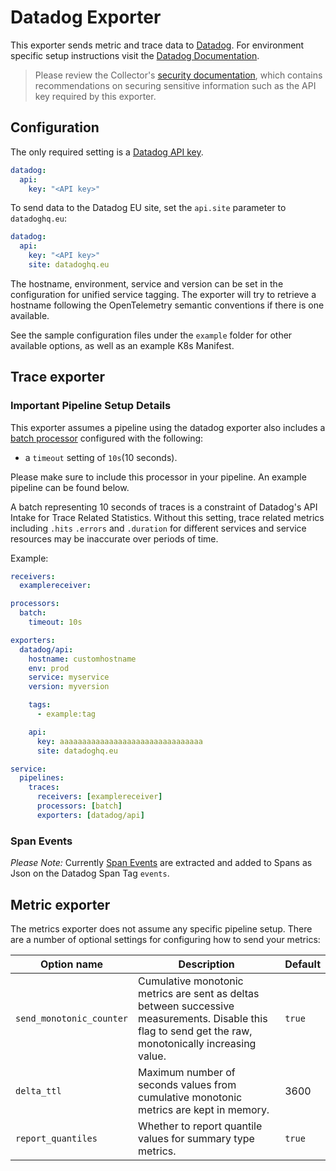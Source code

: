 # Datadog Exporter

This exporter sends metric and trace data to [Datadog](https://datadoghq.com). For environment specific setup instructions visit the [Datadog Documentation](https://docs.datadoghq.com/tracing/setup_overview/open_standards/#opentelemetry-collector-datadog-exporter).

> Please review the Collector's [security
> documentation](https://github.com/open-telemetry/opentelemetry-collector/blob/main/docs/security.md),
> which contains recommendations on securing sensitive information such as the
> API key required by this exporter.

## Configuration

The only required setting is a [Datadog API key](https://app.datadoghq.com/account/settings#api).

```yaml
datadog:
  api:
    key: "<API key>"
```
 
 To send data to the Datadog EU site, set the `api.site` parameter to `datadoghq.eu`:

```yaml
datadog:
  api:
    key: "<API key>"
    site: datadoghq.eu
```

The hostname, environment, service and version can be set in the configuration for unified service tagging.
The exporter will try to retrieve a hostname following the OpenTelemetry semantic conventions if there is one available.

See the sample configuration files under the `example` folder for other available options, as well as an example K8s Manifest.

## Trace exporter
### **Important Pipeline Setup Details** 

This exporter assumes a pipeline using the datadog exporter also includes a [batch processor](https://github.com/open-telemetry/opentelemetry-collector/tree/main/processor/batchprocessor) configured with the following: 
  - a `timeout` setting of `10s`(10 seconds). 

Please make sure to include this processor in your pipeline. An example pipeline can be found below.

A batch representing 10 seconds of traces is a constraint of Datadog's API Intake for Trace Related Statistics. Without this setting, trace related metrics including `.hits` `.errors` and `.duration` for different services and service resources may be inaccurate over periods of time.

Example:

```yaml
receivers:
  examplereceiver:

processors:
  batch:
    timeout: 10s

exporters:
  datadog/api:
    hostname: customhostname
    env: prod
    service: myservice
    version: myversion

    tags:
      - example:tag

    api:
      key: aaaaaaaaaaaaaaaaaaaaaaaaaaaaaaaa
      site: datadoghq.eu

service:
  pipelines:
    traces:
      receivers: [examplereceiver]
      processors: [batch]
      exporters: [datadog/api]
```

### Span Events

*Please Note:* Currently [Span Events](https://github.com/open-telemetry/opentelemetry-specification/blob/11cc73939a32e3a2e6f11bdeab843c61cf8594e9/specification/trace/api.md#add-events) are extracted and added to Spans as Json on the Datadog Span Tag `events`.

## Metric exporter

The metrics exporter does not assume any specific pipeline setup.
There are a number of optional settings for configuring how to send your metrics:

| Option name | Description | Default |
|-|-|-|
| `send_monotonic_counter` | Cumulative monotonic metrics are sent as deltas between successive measurements. Disable this flag to send get the raw, monotonically increasing value. | `true` |
| `delta_ttl` | Maximum number of seconds values from cumulative monotonic metrics are kept in memory. | 3600 |
| `report_quantiles` | Whether to report quantile values for summary type metrics. | `true` |
